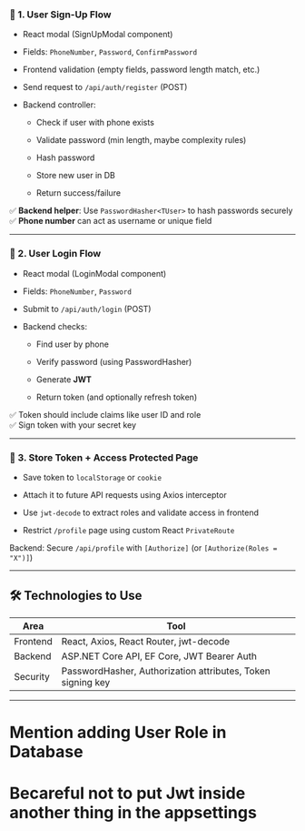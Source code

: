 

### 🔹 1. **User Sign-Up Flow**

- React modal (SignUpModal component)
    
- Fields: `PhoneNumber`, `Password`, `ConfirmPassword`
    
- Frontend validation (empty fields, password length match, etc.)
    
- Send request to `/api/auth/register` (POST)
    
- Backend controller:
    
    - Check if user with phone exists
        
    - Validate password (min length, maybe complexity rules)
        
    - Hash password
        
    - Store new user in DB
        
    - Return success/failure
        

✅ **Backend helper**: Use `PasswordHasher<TUser>` to hash passwords securely  
✅ **Phone number** can act as username or unique field

---

### 🔹 2. **User Login Flow**

- React modal (LoginModal component)
    
- Fields: `PhoneNumber`, `Password`
    
- Submit to `/api/auth/login` (POST)
    
- Backend checks:
    
    - Find user by phone
        
    - Verify password (using PasswordHasher)
        
    - Generate **JWT**
        
    - Return token (and optionally refresh token)
        

✅ Token should include claims like user ID and role  
✅ Sign token with your secret key

---

### 🔹 3. **Store Token + Access Protected Page**

- Save token to `localStorage` or `cookie`
    
- Attach it to future API requests using Axios interceptor
    
- Use `jwt-decode` to extract roles and validate access in frontend
    
- Restrict `/profile` page using custom React `PrivateRoute`
    

Backend: Secure `/api/profile` with `[Authorize]` (or `[Authorize(Roles = "X")]`)

---

## 🛠 Technologies to Use

|Area|Tool|
|---|---|
|Frontend|React, Axios, React Router, jwt-decode|
|Backend|ASP.NET Core API, EF Core, JWT Bearer Auth|
|Security|PasswordHasher, Authorization attributes, Token signing key|

---


# Mention adding User Role in Database
# Becareful not to put Jwt inside another thing in the appsettings 